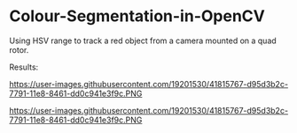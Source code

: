 # Colour-Segmentation-in-OpenCV
Using HSV range to track a red object from a camera mounted on a quad rotor.

Results:

https://user-images.githubusercontent.com/19201530/41815767-d95d3b2c-7791-11e8-8461-dd0c941e3f9c.PNG



https://user-images.githubusercontent.com/19201530/41815767-d95d3b2c-7791-11e8-8461-dd0c941e3f9c.PNG

